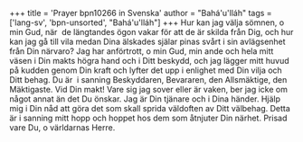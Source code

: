 +++
title = 'Prayer bpn10266 in Svenska'
author = "Bahá'u'lláh"
tags = ['lang-sv', 'bpn-unsorted', "Bahá'u'lláh"]
+++
Hur kan jag välja sömnen, o min Gud, när  de längtandes ögon vakar för att de är skilda från Dig, och hur kan jag gå till vila medan Dina älskades själar pinas svårt i sin avlägsenhet från Din närvaro?
Jag har anförtrott, o min Gud, min ande och hela mitt väsen i Din makts högra hand och i Ditt beskydd, och jag lägger mitt huvud på kudden genom Din kraft och lyfter det upp i enlighet med Din vilja och Ditt behag. Du är  i sanning Beskyddaren, Bevararen, den Allsmäktige, den Mäktigaste.
Vid Din makt! Vare sig jag sover eller är vaken, ber jag icke om något annat än det Du önskar. Jag är Din tjänare och i Dina händer. Hjälp mig i Din nåd att göra det som skall sprida väldoften av Ditt välbehag. Detta är i sanning mitt hopp och hoppet hos dem som åtnjuter Din närhet. Prisad vare Du, o världarnas Herre.
